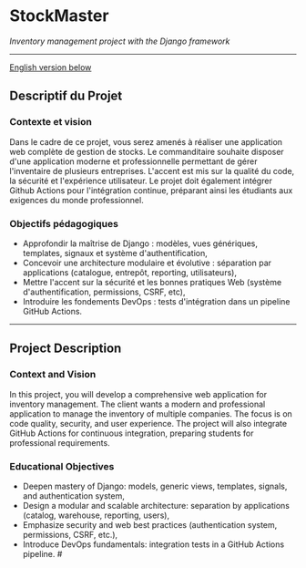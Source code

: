 # StockMaster
*Inventory management project with the Django framework*
________________________________________________________

[English version below](#project-description)

## Descriptif du Projet

### Contexte et vision

Dans le cadre de ce projet, vous serez amenés à réaliser une application web complète de gestion de stocks. Le commanditaire souhaite disposer d'une application moderne et professionnelle permettant de gérer l'inventaire de plusieurs entreprises. L'accent est mis sur la qualité du code, la sécurité et l'expérience utilisateur. Le projet doit également intégrer Github Actions pour l'intégration continue, préparant ainsi les étudiants aux exigences du monde professionnel.

### Objectifs pédagogiques

+ Approfondir la maîtrise de Django : modèles, vues génériques, templates, signaux et système d'authentification,
+ Concevoir une architecture modulaire et évolutive : séparation par applications (catalogue, entrepôt, reporting, utilisateurs),
+ Mettre l'accent sur la sécurité et les bonnes pratiques Web (système d'authentification, permissions, CSRF, etc),
+ Introduire les fondements DevOps : tests d'intégration dans un pipeline GitHub Actions.

__________________________________________________________

## Project Description

### Context and Vision

In this project, you will develop a comprehensive web application for inventory management. The client wants a modern and professional application to manage the inventory of multiple companies. The focus is on code quality, security, and user experience. The project will also integrate GitHub Actions for continuous integration, preparing students for professional requirements.

### Educational Objectives

+ Deepen mastery of Django: models, generic views, templates, signals, and authentication system,
+ Design a modular and scalable architecture: separation by applications (catalog, warehouse, reporting, users),
+ Emphasize security and web best practices (authentication system, permissions, CSRF, etc.),
+ Introduce DevOps fundamentals: integration tests in a GitHub Actions pipeline. #
